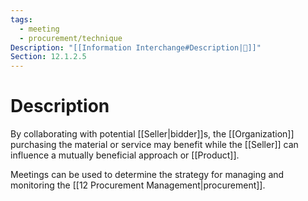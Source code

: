 ```yaml
---
tags:
  - meeting
  - procurement/technique
Description: "[[Information Interchange#Description|📝]]"
Section: 12.1.2.5
---
```

# Description
By collaborating with potential [[Seller|bidder]]s, the [[Organization]] purchasing the material or service may benefit while the [[Seller]] can influence a mutually beneficial approach or [[Product]].

Meetings can be used to determine the strategy for managing and monitoring the [[12 Procurement Management|procurement]].